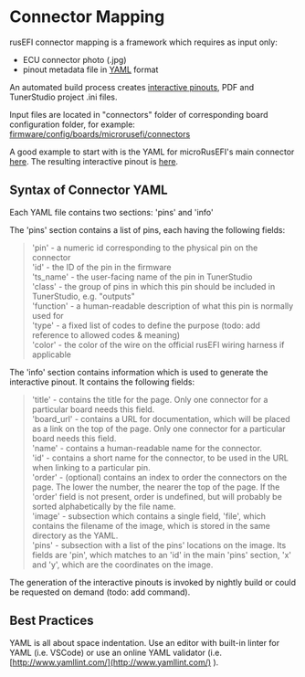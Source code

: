 # Connector Mapping

rusEFI connector mapping is a framework which requires as input only:

- ECU connector photo (.jpg)
- pinout metadata file in [YAML](https://en.wikipedia.org/wiki/YAML) format

An automated build process creates [interactive pinouts](https://rusefi.com/docs/pinouts/), PDF and TunerStudio project .ini files.

Input files are located in "connectors" folder of corresponding board configuration folder, for example: [firmware/config/boards/microrusefi/connectors](https://github.com/rusefi/rusefi/tree/master/firmware/config/boards/microrusefi/connectors)

A good example to start with is the YAML for microRusEFI's main connector [here](https://github.com/rusefi/rusefi/blob/master/firmware/config/boards/microrusefi/connectors/main.yaml).
The resulting interactive pinout is
[here](https://rusefi.com/docs/pinouts/microrusefi/).

## Syntax of Connector YAML

Each YAML file contains two sections: 'pins' and 'info'

The 'pins' section contains a list of pins, each having the following fields:  
>'pin' - a numeric id corresponding to the physical pin on the connector  
>'id' - the ID of the pin in the firmware  
>'ts_name' - the user-facing name of the pin in TunerStudio  
>'class' - the group of pins in which this pin should be included in TunerStudio, e.g. "outputs"  
>'function' - a human-readable description of what this pin is normally used for  
>'type' - a fixed list of codes to define the purpose (todo: add reference to allowed codes & meaning)  
>'color' - the color of the wire on the official rusEFI wiring harness if applicable  

The 'info' section contains information which is used to generate the interactive pinout. It contains the following fields:  
>'title' - contains the title for the page. Only one connector for a particular board needs this field.  
>'board_url' - contains a URL for documentation, which will be placed as a link on the top of the page. Only one connector for a particular board needs this field.  
>'name' - contains a human-readable name for the connector.  
>'id' - contains a short name for the connector, to be used in the URL when linking to a particular pin.  
>'order' - (optional) contains an index to order the connectors on the page. The lower the number, the nearer the top of the page. If the 'order' field is not present, order is undefined, but will probably be sorted alphabetically by the file name.  
>'image' - subsection which contains a single field, 'file', which contains the filename of the image, which is stored in the same directory as the YAML.  
>'pins' - subsection with a list of the pins' locations on the image. Its fields are 'pin', which matches to an 'id' in the main 'pins' section, 'x' and 'y', which are the coordinates on the image.  

The generation of the interactive pinouts is invoked by nightly build or could be requested on demand (todo: add command).

## Best Practices

YAML is all about space indentation.
Use an editor with built-in linter for YAML (i.e. VSCode) or use an online YAML validator
(i.e. [http://www.yamllint.com/](http://www.yamllint.com/) ).
